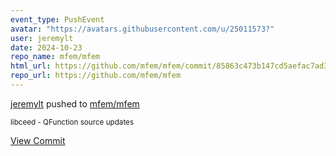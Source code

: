 ```yaml
---
event_type: PushEvent
avatar: "https://avatars.githubusercontent.com/u/25011573?"
user: jeremylt
date: 2024-10-23
repo_name: mfem/mfem
html_url: https://github.com/mfem/mfem/commit/85863c473b147cd5aefac7ad3d3e18a9c717520b
repo_url: https://github.com/mfem/mfem
---
```


<a href='https://github.com/jeremylt' target='_blank'>jeremylt</a> pushed to <a href='https://github.com/mfem/mfem' target='_blank'>mfem/mfem</a>

<small>libceed - QFunction source updates</small>

<a href='https://github.com/mfem/mfem/commit/85863c473b147cd5aefac7ad3d3e18a9c717520b' target='_blank'>View Commit</a>